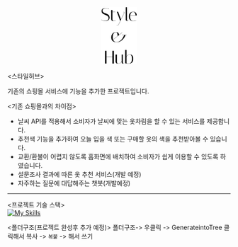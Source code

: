 <center><img src="./img/Style & Hub.png" style="width:80px; height:auto;" /></center>

<스타일허브>

기존의 쇼핑몰 서비스에 기능을 추가한 프로젝트입니다. 

<기존 쇼핑몰과의 차이점>
- 날씨 API를 적용해서 소비자가 날씨에 맞는 옷차림을 할 수 있는 서비스를 제공합니다. 
- 추천색 기능을 추가하여 오늘 입을 색 또는 구매할 옷의 색을 추천받아볼 수 있습니다. 
- 교환/환불이 어렵지 않도록 홈화면에 배치하여 소비자가 쉽게 이용할 수 있도록 하였습니다. 
- 설문조사 결과에 따른 옷 추천 서비스(개발 예정)
- 자주하는 질문에 대답해주는 챗봇(개발예정)
---


<프로젝트 기술 스택><br>
[![My Skills](https://skillicons.dev/icons?i=figma,html,css,js,nodejs,mysql,git,github)](https://skillicons.dev)

<폴더구조(프로젝트 완성후 추가 예정)>
폴더구조-> 우클릭 -> GenerateintoTree 클릭해서 복사 -> ``` 복붙 ``` -> 해서 쓰기 
